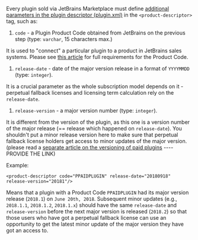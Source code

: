[//]: # (title: 3. Prepare a plugin to be sold via the marketplace [plugin.xml parameters])

Every plugin sold via JetBrains Marketplace must define [additional parameters in the plugin descriptor (plugin.xml)](https://www.jetbrains.org/intellij/sdk/docs/basics/plugin_structure/plugin_configuration_file.html) in the `<product-descriptor>` tag, such as:

1. `code` - a Plugin Product Code obtained from JetBrains on the previous step (type: `varchar`, 15 characters max.)

It is used to "connect" a particular plugin to a product in JetBrains sales systems.
Please see [this article](obtain-a-product-code-from-jetbrains.md) for full requirements for the Product Code.

1. `release-date` - date of the major version release in a format of `YYYYMMDD` (type: `integer`).

It is a crucial parameter as the whole subscription model depends on it - perpetual fallback licenses and licensing term calculation rely on the `release-date`.

1. `release-version` - a major version number (type: `integer`).

It is different from the version of the plugin, as this one is a version number of the major release (== release which happened on `release-date`). You shouldn't put a minor release version here to make sure that perpetual fallback license holders get access to minor updates of the major version.
(please read a [separate article on the versioning of paid plugins]() ---- PROVIDE THE LINK)

Example:

```<product-descriptor code="PPAIDPLUGIN" release-date="20180918" release-version="20181"/>```

Means that a plugin with a Product Code `PPAIDPLUGIN` had its major version release (`2018.1`) on `June 20th, 2018`. Subsequent minor updates (e.g., `2018.1.1`, `2018.1.2`, `2018.1.x`) should have the same `release-date` and `release-version` before the next major version is released (`2018.2`) so that those users who have got a perpetual fallback license can use an opportunity to get the latest minor update of the major version they have got an access to.